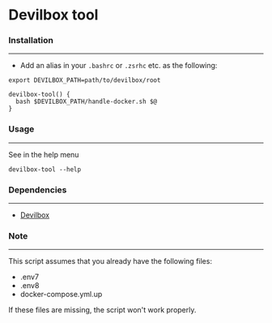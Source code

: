 # Devilbox tool

### Installation

---

* Add an alias in your `.bashrc` or `.zsrhc` etc. as the following:

```
export DEVILBOX_PATH=path/to/devilbox/root

devilbox-tool() {
  bash $DEVILBOX_PATH/handle-docker.sh $@
}
```

### Usage

---
See in the help menu

`devilbox-tool --help`

### Dependencies

---
* [Devilbox](https://github.com/cytopia/devilbox)

### Note

---
This script assumes that you already have the following files:
* .env7
* .env8
* docker-compose.yml.up

If these files are missing, the script won't work properly.